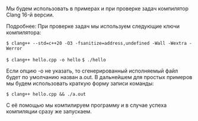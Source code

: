 Мы будем использовать в примерах и при проверке задач компилятор Clang 16-й версии.

Подробнее:
При проверке задач мы используем следующие ключи компилятора:

```$ clang++ --std=c++20 -O3 -fsanitize=address,undefined -Wall -Wextra -Werror```

```$ clang++ hello.cpp -o hello```
```$ ./hello```

Если опцию -o не указать, то сгенерированный исполняемый файл будет по умолчанию назван a.out. В дальнейшем для простых примеров мы будем использовать краткую форму записи команды:

```$ clang++ hello.cpp && ./a.out```

С её помощью мы компилируем программу и в случае успеха компиляции сразу же запускаем.